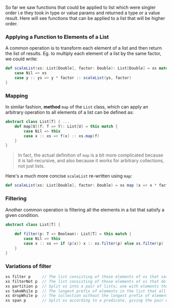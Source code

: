 So far we saw functions that could be applied to list which were singler order i.e they took in type or value params and returned a type or a value result. Here will see functions that can be applied to a list that will be higher order.

### Applying a Function to Elements of a List

A common operation is to transform each element of a list and then return the list of results.
Eg. to multiply each element of a list by the same factor, we could write:
```scala
def scaleList(xs: List[Double], factor: Double): List[Double] = xs match {
	case Nil => xs
	case y :: ys => y * factor :: scaleList(ys, factor)
}
```

### Mapping

In similar fashion, **method** `map` of the `List` class, which can apply an arbitrary operation to all elements of a list can be defined as:
```scala
abstract class List[T] { ...
    def map[U](f: T => Y): List[U] = this match {
        case Nil => this
        case x :: xs => f(x) :: xs.map(f)
    }
}
```
> In fact, the actual definition of `map` is a bit more complicated because it is tail-recursive, and also because it works for arbitrary collections, not just lists.

Here's a much more concise `scaleList` re-written using `map`:
```scala
def scaleList(xs: List[Double], factor: Double) = xs map (x => x * factor)
```

### Filtering

Another common operation is filtering all the elements in a list that satisfy a given condition.

```scala
abstract class List[T] {
	...
	def filter(p: T => Boolean): List[T] = this match {
		case Nil => this
		case x :: xs => if (p(x)) x :: xs.filter(p) else xs.filter(p)
	}
}
```

### Variations of filter
```scala
xs filter p     // The list consisting of those elements of xs that satisfy the predicate p.
xs filterNot p	// The list consisting of those elements of xs that do not satisfy the predicate p.
xs partition p  // Split xs into a pair of lists; one with elements that satisfy the predicate p, the other with elements that do not, giving the pair of lists `(xs filter p, xs.filterNot p)`
xs takeWhile p  // The longest prefix of elements in the list that all satisfy p.
xs dropWhile p  // The collection without the longest prefix of elements that all satisfy p.
xs span p       // Split xs according to a predicate, giving the pair of collections `(xs takeWhile p, xs.dropWhile p)`.

